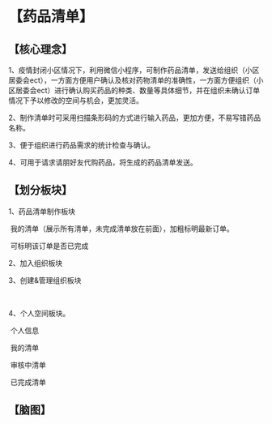 # 【药品清单】

## 【核心理念】

1、疫情封闭小区情况下，利用微信小程序，可制作药品清单，发送给组织（小区居委会ect），一方面方便用户确认及核对药物清单的准确性，一方面方便组织（小区居委会ect）进行确认购买药品的种类、数量等具体细节，并在组织未确认订单情况下予以修改的空间与机会，更加灵活。

2、制作清单时可采用扫描条形码的方式进行输入药品，更加方便，不易写错药品名称。

3、便于组织进行药品需求的统计检查与确认。

4、可用于请求请朋好友代购药品，将生成的药品清单发送。



## 【划分板块】

1、药品清单制作板块

​	   我的清单（展示所有清单，未完成清单放在前面），加粗标明最新订单。

​		可标明该订单是否已完成

2、加入组织板块

3、创建&管理组织板块

​		

4、个人空间板块。

​		个人信息

​		我的清单

​		审核中清单

​		已完成清单



## 【脑图】

